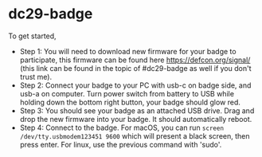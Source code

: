 # dc29-badge

To get started,

* Step 1: You will need to download new firmware for your badge to participate, this firmware can be found here https://defcon.org/signal/ (this link can be found in the topic of #dc29-badge as well if you don't trust me).
* Step 2: Connect your badge to your PC with usb-c on badge side, and usb-a on computer. Turn power switch from battery to USB while holding down the bottom right button, your badge should glow red.
* Step 3: You should see your badge as an attached USB drive. Drag and drop the new firmware into your badge. It should automatically reboot.
* Step 4: Connect to the badge. For macOS, you can run `screen /dev/tty.usbmodem123451 9600` which will present a black screen, then press enter. For linux, use the previous command with 'sudo'. 
